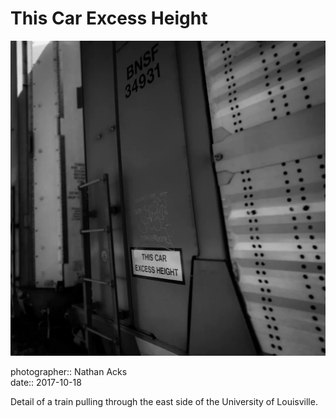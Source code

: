 # This Car Excess Height

![A sign declaring "this car excess height" next to a ladder on the side of a train car](assets/2017-10-18-this-car-excess-height.webp)

photographer:: Nathan Acks  
date:: 2017-10-18

Detail of a train pulling through the east side of the University of Louisville.
